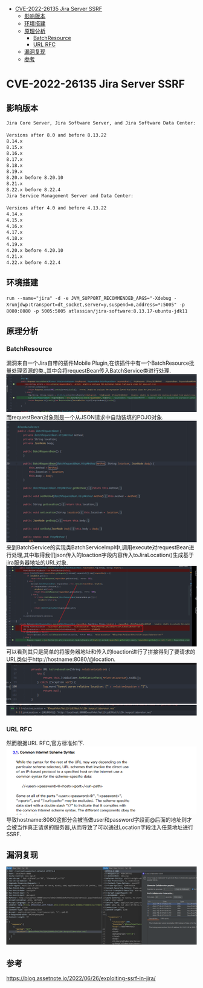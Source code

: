- [CVE-2022-26135 Jira Server SSRF](#cve-2022-26135-jira-server-ssrf)
  - [影响版本](#影响版本)
  - [环境搭建](#环境搭建)
  - [原理分析](#原理分析)
    - [BatchResource](#batchresource)
    - [URL RFC](#url-rfc)
  - [漏洞复现](#漏洞复现)
  - [参考](#参考)
# CVE-2022-26135 Jira Server SSRF
## 影响版本
```
Jira Core Server, Jira Software Server, and Jira Software Data Center:

Versions after 8.0 and before 8.13.22
8.14.x
8.15.x
8.16.x
8.17.x
8.18.x
8.19.x
8.20.x before 8.20.10
8.21.x
8.22.x before 8.22.4
Jira Service Management Server and Data Center:

Versions after 4.0 and before 4.13.22
4.14.x
4.15.x
4.16.x
4.17.x
4.18.x
4.19.x
4.20.x before 4.20.10
4.21.x
4.22.x before 4.22.4
```
## 环境搭建
 `run --name="jira" -d -e JVM_SUPPORT_RECOMMENDED_ARGS="-Xdebug -Xrunjdwp:transport=dt_socket,server=y,suspend=n,address=*:5005" -p 8080:8080 -p 5005:5005 atlassian/jira-software:8.13.17-ubuntu-jdk11`
## 原理分析
### BatchResource
漏洞来自一个Jira自带的插件Mobile Plugin,在该插件中有一个BatchResource批量处理资源的类.,其中会将requestBean传入BatchService类进行处理.  
![](2022-07-06-16-25-43.png)  
而requestBean对象则是一个从JSON请求中自动装填的POJO对象.  
![](2022-07-06-16-28-21.png) 
来到BatchService的实现类BatchServiceImpl中,调用execute对requestBean进行处理,其中取得我们json传入的loaction字段内容传入toJiraLocation()生成基于jira服务器地址的URL对象.
![](2022-07-06-16-29-38.png)  
可以看到其只是简单的将服务器地址和传入的loaction进行了拼接得到了要请求的URL类似于http://hostname:8080/@location.  
![](2022-07-06-16-32-34.png)  
![](2022-07-06-16-31-41.png)  
### URL RFC
然而根据URL RFC,官方标准如下.  
![](2022-07-06-16-47-53.png)  
导致hostname:8080这部分会被当做user和password字段而@后面的地址则才会被当作真正请求的服务器,从而导致了可以通过Location字段注入任意地址进行SSRF.  
## 漏洞复现  
![](2022-07-06-16-50-38.png)
## 参考  
https://blog.assetnote.io/2022/06/26/exploiting-ssrf-in-jira/